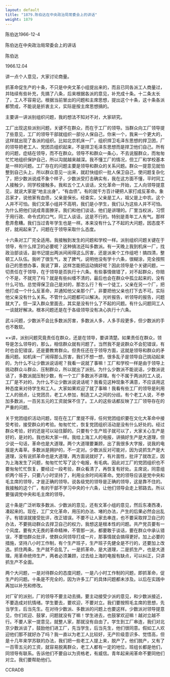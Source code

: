 ```yaml
---
layout: default
title: "1879.陈伯达在中央政治局常委会上的讲话"
weight: 1879
---
```


陈伯达1966-12-4

陈伯达在中央政治局常委会上的讲话

陈伯达

1966.12.04

讲一点个人意见，大家讨论商量。

抓革命促生产的十条，不只是中央文革小组提出来的，而且已同各派工人商量过，并陆续有些补充，先搞了八条，后来根据各派的意见，补充成十条。十二条太长了，工人不容易记。根据当前冒出的问题和主席思想，提出这个十条，这十条各派都赞成，不能说是折衷主义，实际是按主席思想搞的。

主要讲一讲派别组织问题，我的想法不知对不对，大家研究。

工厂出现这些派别问题，关键不在群众，而在于工厂的领导。当群众向工厂领导提了些意见，工厂的领导干部就组织一部分人保自己，你来一个，我来一个更大的，这样就出现了各派的组织。比如北京机床一厂，组织捍卫毛泽东思想的捍卫团，厂的领导把老工人、党团员组织起来，不是捍卫毛泽东思想而是捍卫他们自己。所有的问题，症结在领导，而不在群众。领导不和群众一条心，不去说服群众，而匆匆忙忙地组织保护自己，所以沟就越来越深。我不懂工厂的情况，但工厂和学校基本是一样的问题。工厂存在的问题主要是领导和群众的关系问题。群众一提意见就怕整到自己头上，所以群众意见一出来，就赶快组织一批人保卫自己，使问题复杂化了，把少数派说成不象个样子，少数派受打击确实有，我在这方面不懂，平时同工人接触少，同学校接触多。我和五个工人谈话，文化革命一开始，工人向领导提意见，就说大家是“地主出身”，“有血债”。有的就千方百计硬把人家打成反革命。象吕家才，说他家有血债，父亲是保长。经查实，父亲是工人，祖父是上中农。这个人并不可怕。我们文革小组并不高明，我们是小学生，我们认为这些人并不可怕。为什么把他们说成青面獠牙。我们和他们谈话，他们是讲理的。厂里当权派，习惯于用行政、命令式的口气，同工人谈话，这是不行的。特别是青年工人有气。那样愈弄愈糟。我们当过青年学生也是一样。本来没有什么了不起的大问题，因态度不好，就闹起来了。问题在于领导采取什么态度。

十六条对工厂完全适用。我接触到发生的问题和学校一样。派别组织问题关键在于领导，有什么捍卫的必要呢？这种搞法还叫多数派。有一天晚上我到机床一厂，找政治部谈话，副书记提出两派间闹得这么厉害，还是派来个工作组吧！搞四清，整顿工人队伍。我听了很生气，发了脾气，说明他没有学十六条，很糊涂，完全按照自己的思想办事，我说了算，这样怎能把运动搞好呢？因此领导是个关键问题，一切责任在于领导，在于领导是否执行十六条。有些事情做错了，对不起群众，你赔个不是，不就完了吗？就是有些纠缠不清的，最后也会在群众中孤立起来的，没有什么可怕。总觉得保卫自己是对的，那怎么行？有一个徒工，父亲在另一个厂，把他打成一个什么反革命，并通知他父亲那个厂，非要把他父亲也打下去不可。实际他父亲没有什么关系。不管什么问题都可以解决。光听报告，听领导的报告，问题就大了。但一深入群众里面去，其实是没有什么了不起的问题。有什么问题同工人一谈就好解决。根本问题还是在于各级领导没有决心执行十六条。

武斗问题，少数派不会比多数派厉害，多数派人多，人多手段更多，但少数派的手也不敢软。

××讲，派别问题究竟责任在群众，还是在领导，要讲清楚。如果责任在群众，领导是怎么领导的，那么，相信群众就有问题了。当然我不是说群众不会犯错误，有时也会犯错误，还是要教育群众。但责任还在于领导方面，这就是领导和群众的矛盾问题。如机床一厂闹得那么厉害，我们不想一想，很多乱子是领导自己挑动起来的，为什么不让少数派说话呢？我看一说就了事嘛！工厂和学校一样是由于领导上挑动群众斗群众、压制群众，所以就出了派别。为什么少数派不能说话，少数派说话了，多数派就压制少数，有一个工厂多数派不讲理。有个不属于两派的工人说，工厂是不对的，为什么不让少数派说说话呢？我看见这种现象不满意，不应该用这种态度来对待学生和工人。大家如果欢迎了就了事嘛！我看有些工厂的领导是利用工人的弱点，让党团员，老工人参加，制造工人之间的分歧。有个老工人说，不参加多数派，一百另五元的工资就保不住了。工人的这些话都反映了工厂领导存在的严重的问题。

关于党团组织活动问题，现在在工厂里提不得，任何党团组织要在文化大革命中接受考验，接受群众的考验。匆匆忙忙，恢复党团组织活动是没有什么好处的。经过群众考验，好的还是可以站住脚的。只要有个生产班子就可以了，大家关心生产是好的，是对的。我也和大家一样。我给上海工人的电报，讲搞好生产是大道理，但少说一句话，革命也是大道理。两个大道理要兼顾，出了我很多大字报，说我的电报是大毒草。多数派是拥护的，不一定对。少数派反对可能对，因为说抓生产是大道理，没有说抓革命也是大道理，两方面说就好了，有片面性，批评了就改正，因为上海发生了问题，匆匆忙忙写了这个电报，有毛病。因此对工厂的党团组织也不要匆匆忙忙恢复，要经过一段考验，群众看清了，再恢复有好处。主席说，同意组织两个班子，只要八小时坚持了，利用业余时间闹革命。党的领导应该是党中央和毛主席的领导，才是正确的领导。说各级党的领导是正确的领导，这是靠不住的。我接触的这个厂，有的干部不学习中央的十六条，让他们领导会走上邪路去。所以要强调党中央和毛主席的领导。

这十条是广泛听取多数派、少数派的意见，还有文革小组的意见，然后东凑西凑，凑起来的。现在，工厂文化革命，用压的办法、堵的办法，产生的后果必然会出乱子。有错误就接受批评，改正错误。不要不让人家去串连，也不要采取捍卫自己的办法，不要挑动群众去捍卫自己的权力，我想这是根本性的问题。共产党员要有一个风度。要有大无畏的革命精神，不管那一派，都要敢于谈话，要在群众中承认错误，不要怕群众批评，使群众同领导打成一片，那事情就会搞得更好。加上必要的措施，坚持八小时工作制，有个生产班子，生产班子先健全是不行的，还要加上改选。抓住两条，生产就不会乱了。一是抓革命，是大道理，二是抓生产，也是大道理。用革命统帅生产，两者必须兼顾，过去给上海的电报有缺点，可以纠正，只讲抓生产不全面。

两个大问题，一是对待群众的态度问题，一是八小时工作制的问题，即抓革命，促生产的问题。十条是不完全的，因为许多工厂的具体问题都未涉及。以后在实践中再加以补充和修改。

对厂矿的派别，厂的领导不要主动去搞，要主动接受少派的意见，和少数派接近，不要造成对抗情绪。学生要去，要欢迎，不要对立。我们要按照毛主席的思想，先当学生，后当先生。在对待少数派、多数派的问题上也要这样。少数派对领导提意见，你们欢迎、鼓掌，问题就没有了嘛！学生进去，也鼓掌欢迎嘛！越对立越不行。不要人家一提意见，就整人家，那就没有自由了。学生到工厂串连，我们对北京少数派谈了，鼓励他们进工厂，先当学生，后当先生，他们很同意。假如工人欢迎他们那不就好办了吗？我一直以为老工人比较好，无产阶级意识多、觉悟高，但是十几年来学苏联的办法，我们把一些老工人提上来，脱产了。他们脱产，又有了一百零五元的工资，就容易脱离群众，老工人都有一定的地位，班组长都是他们，同领导有联系。告诉他们不要自以为资格老，有威信。青年起来闹革命不要同他们对立。我们要帮助他们。

CCRADB

